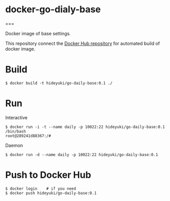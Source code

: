 # docker-go-dialy-base

===

Docker image of base settings.

This repository connect the [Docker Hub repository](https://registry.hub.docker.com/u/hideyuki/go-daily-base/) for automated build of docker image.

# Build

```
$ docker build -t hideyuki/go-daily-base:0.1 ./
``` 

# Run

Interactive

```
$ docker run -i -t --name daily -p 10022:22 hideyuki/go-daily-base:0.1 /bin/bash
root@289241d88367:/# 
```

Daemon

```
$ docker run -d --name daily -p 10022:22 hideyuki/go-daily-base:0.1

```


# Push to Docker Hub

```
$ docker login    # if you need
$ docker push hideyuki/go-daily-base:0.1
```
